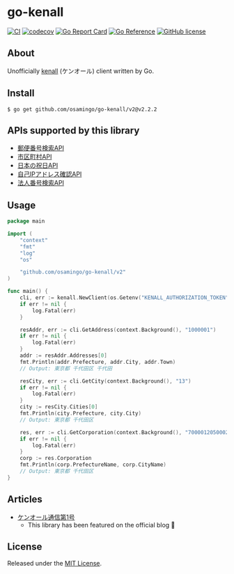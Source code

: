 # go-kenall

[![CI](https://github.com/osamingo/go-kenall/workflows/CI/badge.svg)](https://github.com/osamingo/go-kenall/actions?query=workflow%3ACI)
[![codecov](https://codecov.io/gh/osamingo/go-kenall/branch/main/graph/badge.svg?token=gUDT8ydUMm)](https://codecov.io/gh/osamingo/go-kenall)
[![Go Report Card](https://goreportcard.com/badge/github.com/osamingo/go-kenall/v2)](https://goreportcard.com/report/github.com/osamingo/go-kenall/v2)
[![Go Reference](https://pkg.go.dev/badge/github.com/osamingo/go-kenall.svg)](https://pkg.go.dev/github.com/osamingo/go-kenall/v2)
[![GitHub license](https://img.shields.io/badge/license-MIT-blue.svg)](https://github.com/osamingo/go-kenall/blob/main/LICENSE)

## About

Unofficially [kenall](https://kenall.jp/) (ケンオール) client written by Go.

## Install

```shell
$ go get github.com/osamingo/go-kenall/v2@v2.2.2
```

## APIs supported by this library

- [郵便番号検索API](https://kenall.jp/docs/api-introduction/#%E9%83%B5%E4%BE%BF%E7%95%AA%E5%8F%B7%E6%A4%9C%E7%B4%A2api)
- [市区町村API](https://kenall.jp/docs/api-introduction/#%E5%B8%82%E5%8C%BA%E7%94%BA%E6%9D%91api)
- [日本の祝日API](https://kenall.jp/docs/API/holidays/)
- [自己IPアドレス確認API](https://kenall.jp/docs/API/whoami/#get-whoami)
- [法人番号検索API](https://kenall.jp/docs/api-introduction/#%E6%B3%95%E4%BA%BA%E7%95%AA%E5%8F%B7%E6%A4%9C%E7%B4%A2api)

## Usage

```go
package main

import (
	"context"
	"fmt"
	"log"
	"os"

	"github.com/osamingo/go-kenall/v2"
)

func main() {
	cli, err := kenall.NewClient(os.Getenv("KENALL_AUTHORIZATION_TOKEN"))
	if err != nil {
		log.Fatal(err)
	}

	resAddr, err := cli.GetAddress(context.Background(), "1000001")
	if err != nil {
		log.Fatal(err)
	}
	addr := resAddr.Addresses[0]
	fmt.Println(addr.Prefecture, addr.City, addr.Town)
	// Output: 東京都 千代田区 千代田

	resCity, err := cli.GetCity(context.Background(), "13")
	if err != nil {
		log.Fatal(err)
	}
	city := resCity.Cities[0]
	fmt.Println(city.Prefecture, city.City)
	// Output: 東京都 千代田区

	res, err := cli.GetCorporation(context.Background(), "7000012050002")
	if err != nil {
		log.Fatal(err)
	}
	corp := res.Corporation
	fmt.Println(corp.PrefectureName, corp.CityName) 
	// Output: 東京都 千代田区
}
```

## Articles

- [ケンオール通信第1号](https://blog.kenall.jp/entry/kenall-newsletter-vol1)
  - This library has been featured on the official blog 🎉

## License

Released under the [MIT License](https://github.com/osamingo/go-kenall/blob/main/LICENSE).
